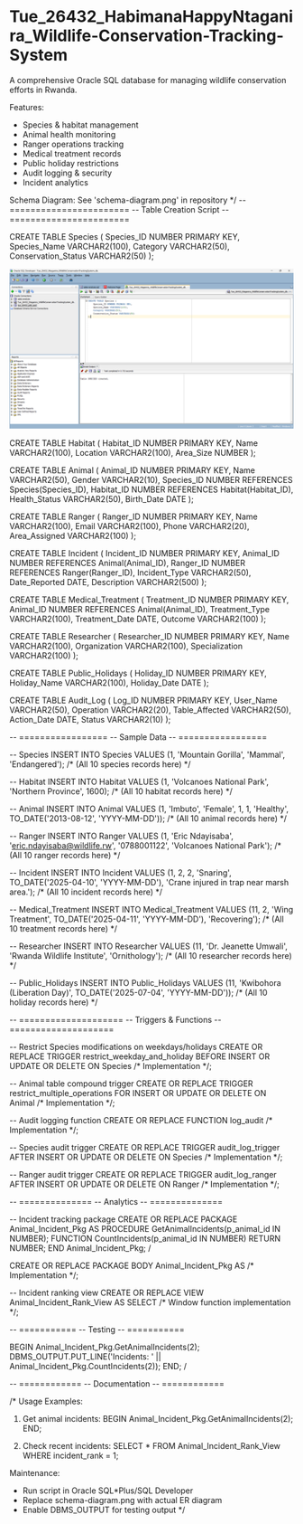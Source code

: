# Tue_26432_HabimanaHappyNtaganira_Wildlife-Conservation-Tracking-System


A comprehensive Oracle SQL database for managing wildlife conservation efforts in Rwanda.

Features:
- Species & habitat management
- Animal health monitoring
- Ranger operations tracking
- Medical treatment records
- Public holiday restrictions
- Audit logging & security
- Incident analytics

Schema Diagram: See 'schema-diagram.png' in repository
*/
-- =======================
-- Table Creation Script
-- =======================

CREATE TABLE Species (
    Species_ID NUMBER PRIMARY KEY,
    Species_Name VARCHAR2(100),
    Category VARCHAR2(50),
    Conservation_Status VARCHAR2(50)
);

![Species Table](https://github.com/Habimana06/Tue_26432_HabimanaHappyNtaganira_Wildlife-Conservation-Tracking-System/blob/main/screenshot/Screenshot%202025-04-21%20171015.png?raw=true)

CREATE TABLE Habitat (
    Habitat_ID NUMBER PRIMARY KEY,
    Name VARCHAR2(100),
    Location VARCHAR2(100),
    Area_Size NUMBER
);

CREATE TABLE Animal (
    Animal_ID NUMBER PRIMARY KEY,
    Name VARCHAR2(50),
    Gender VARCHAR2(10),
    Species_ID NUMBER REFERENCES Species(Species_ID),
    Habitat_ID NUMBER REFERENCES Habitat(Habitat_ID),
    Health_Status VARCHAR2(50),
    Birth_Date DATE
);

CREATE TABLE Ranger (
    Ranger_ID NUMBER PRIMARY KEY,
    Name VARCHAR2(100),
    Email VARCHAR2(100),
    Phone VARCHAR2(20),
    Area_Assigned VARCHAR2(100)
);

CREATE TABLE Incident (
    Incident_ID NUMBER PRIMARY KEY,
    Animal_ID NUMBER REFERENCES Animal(Animal_ID),
    Ranger_ID NUMBER REFERENCES Ranger(Ranger_ID),
    Incident_Type VARCHAR2(50),
    Date_Reported DATE,
    Description VARCHAR2(500)
);

CREATE TABLE Medical_Treatment (
    Treatment_ID NUMBER PRIMARY KEY,
    Animal_ID NUMBER REFERENCES Animal(Animal_ID),
    Treatment_Type VARCHAR2(100),
    Treatment_Date DATE,
    Outcome VARCHAR2(100)
);

CREATE TABLE Researcher (
    Researcher_ID NUMBER PRIMARY KEY,
    Name VARCHAR2(100),
    Organization VARCHAR2(100),
    Specialization VARCHAR2(100)
);

CREATE TABLE Public_Holidays (
    Holiday_ID NUMBER PRIMARY KEY,
    Holiday_Name VARCHAR2(100),
    Holiday_Date DATE
);

CREATE TABLE Audit_Log (
    Log_ID NUMBER PRIMARY KEY,
    User_Name VARCHAR2(50),
    Operation VARCHAR2(20),
    Table_Affected VARCHAR2(50),
    Action_Date DATE,
    Status VARCHAR2(10)
);

-- =================
-- Sample Data
-- =================

-- Species
INSERT INTO Species VALUES (1, 'Mountain Gorilla', 'Mammal', 'Endangered');
/* (All 10 species records here) */

-- Habitat
INSERT INTO Habitat VALUES (1, 'Volcanoes National Park', 'Northern Province', 1600);
/* (All 10 habitat records here) */

-- Animal
INSERT INTO Animal VALUES (1, 'Imbuto', 'Female', 1, 1, 'Healthy', TO_DATE('2013-08-12', 'YYYY-MM-DD'));
/* (All 10 animal records here) */

-- Ranger
INSERT INTO Ranger VALUES (1, 'Eric Ndayisaba', 'eric.ndayisaba@wildlife.rw', '0788001122', 'Volcanoes National Park');
/* (All 10 ranger records here) */

-- Incident
INSERT INTO Incident VALUES (1, 2, 2, 'Snaring', TO_DATE('2025-04-10', 'YYYY-MM-DD'), 'Crane injured in trap near marsh area.');
/* (All 10 incident records here) */

-- Medical_Treatment
INSERT INTO Medical_Treatment VALUES (11, 2, 'Wing Treatment', TO_DATE('2025-04-11', 'YYYY-MM-DD'), 'Recovering');
/* (All 10 treatment records here) */

-- Researcher
INSERT INTO Researcher VALUES (11, 'Dr. Jeanette Umwali', 'Rwanda Wildlife Institute', 'Ornithology');
/* (All 10 researcher records here) */

-- Public_Holidays
INSERT INTO Public_Holidays VALUES (11, 'Kwibohora (Liberation Day)', TO_DATE('2025-07-04', 'YYYY-MM-DD'));
/* (All 10 holiday records here) */

-- ====================
-- Triggers & Functions
-- ====================

-- Restrict Species modifications on weekdays/holidays
CREATE OR REPLACE TRIGGER restrict_weekday_and_holiday
BEFORE INSERT OR UPDATE OR DELETE ON Species /* Implementation */;

-- Animal table compound trigger
CREATE OR REPLACE TRIGGER restrict_multiple_operations
FOR INSERT OR UPDATE OR DELETE ON Animal /* Implementation */;

-- Audit logging function
CREATE OR REPLACE FUNCTION log_audit /* Implementation */;

-- Species audit trigger
CREATE OR REPLACE TRIGGER audit_log_trigger
AFTER INSERT OR UPDATE OR DELETE ON Species /* Implementation */;

-- Ranger audit trigger
CREATE OR REPLACE TRIGGER audit_log_ranger
AFTER INSERT OR UPDATE OR DELETE ON Ranger /* Implementation */;

-- ==============
-- Analytics
-- ==============

-- Incident tracking package
CREATE OR REPLACE PACKAGE Animal_Incident_Pkg AS
  PROCEDURE GetAnimalIncidents(p_animal_id IN NUMBER);
  FUNCTION CountIncidents(p_animal_id IN NUMBER) RETURN NUMBER;
END Animal_Incident_Pkg;
/

CREATE OR REPLACE PACKAGE BODY Animal_Incident_Pkg AS /* Implementation */;

-- Incident ranking view
CREATE OR REPLACE VIEW Animal_Incident_Rank_View AS
SELECT /* Window function implementation */;

-- ===========
-- Testing
-- ===========

BEGIN
  Animal_Incident_Pkg.GetAnimalIncidents(2);
  DBMS_OUTPUT.PUT_LINE('Incidents: ' || Animal_Incident_Pkg.CountIncidents(2));
END;
/

-- ============
-- Documentation
-- ============

/*
Usage Examples:
1. Get animal incidents:
BEGIN
  Animal_Incident_Pkg.GetAnimalIncidents(2);
END;

2. Check recent incidents:
SELECT * FROM Animal_Incident_Rank_View 
WHERE incident_rank = 1;

Maintenance:
- Run script in Oracle SQL*Plus/SQL Developer
- Replace schema-diagram.png with actual ER diagram
- Enable DBMS_OUTPUT for testing output
*/
